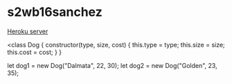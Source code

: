 # s2wb16sanchez

<a href="localhost:5000">Heroku server</a>


<class Dog {
    constructor(type, size, cost) {
    this.type = type;
    this.size = size;
    this.cost = cost;
  }
}

let dog1 = new Dog("Dalmata", 22, 30);
let dog2 = new Dog("Golden", 23, 35);